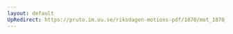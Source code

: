 ```yaml
---
layout: default
UpRedirect: https://pruto.im.uu.se/riksdagen-motions-pdf/1870/mot_1870__ak__146.pdf
---
```

